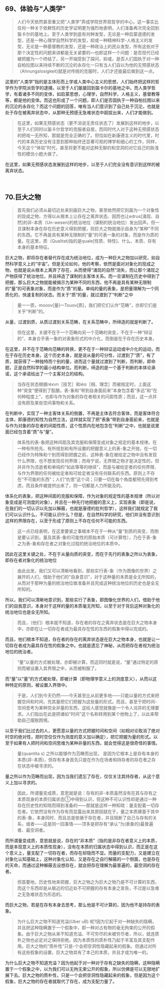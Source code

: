<h2>69、体验与“人类学”</h2><blockquote data-pid="MIRvq18c">人们今天依然甚至重又把“人类学”弄成学院世界观哲学的中心，这一事实比任何一种关于依赖性的历史学证明更为强烈地表明，人们准备再次完全回到笛卡尔的基地上。至于人类学到底有何种发型，无论是一种启蒙道德的发型，还是一种心理学自然科学的发型，抑或一种精神科学-人格主义的发型，无论是一种基督教的发型，还是一种政治上的民众发型，所有这些对于那个决定性的问题来讲都是无关紧要的—也即这样一个问题：是否现代已经被把握为一个终结了，另一开端受到了探问，抑或，是否人们固执于对一种自柏拉图以来持续不断的沉沦的永存化一只有当人们自以为他的无预感状态（Ahnungslosigkeit)就是对传统的克服时，人们才还能最后做到这一点。</blockquote><p data-pid="9E2PSdI_">这里的“人类学”指的是主体形而上学或人类中心主义的思想，人们始终把这样的哲学作为学院派哲学的逮捕，以至于人们屡屡回到笛卡尔的基地之中。而人类学哲学，有着诸多不同的变体，如启蒙思想，心理学，自然科学，人格主义，基督教等等，都是他的变体。而这也形成了一个问题，即人们是否固执于一种自柏拉图以来的沉沦的永存化？而这个问题的回答，唯有当人们意识到了自己处于沉沦，也就是处于存在被离弃状态中，从那种无预感无急难状态中超拔出来，人们才能做到。</p><blockquote data-pid="VTlESb9G">在这里，如果无预感状态（更不消说无责任状态了）发展到这样的地步，以至于人们同时以笛卡尔哲学的克服者自居，而同时代人对于这种无预感状态的把戏一无所知，那就是完全正确的了。但恰如在新康德主义的时代里，时代的本真历史没有注意到那种始终还显著可观的博学和细心的工作，同样，今天这个“体验”时代，甚至将更不能对这种无聊的和空洞的对它自己的肤浅性的模仿小题大做了。</blockquote><p data-pid="t6O8bY3F">在这里，如果无预感状态发展到这样的地步，以至于人们完全没有意识到这样的被离弃状态。</p><p><br></p><h2>70.巨大之物</h2><blockquote data-pid="JBdVONoJ">首先我们必须从最切近处来刻画巨大之物，甚至依然把它刻画为一个对象性的现成之物，方得以从根本上让存在之离弃状态、因而也让edrus[涌现、自然]的非-本质（Un-wesen)的统治地位（谋制的统治地位）发出回声。但一旦谋制本身在存在历史意义得到把握，则巨大之物就揭示自身为“某种”不同的东西。它不再是具有某种无限制的“量”的可表一象的对象，而是作为质的量。在这里，质（Qualitat)指的是quale[性质、特性]、什么、本质、存有本身的基本特征。</blockquote><p data-pid="cegqcVbd">巨大之物，即将存在者替代存在成为统治地位，成为一种巨大之物加以研究，如自然科学意义上的“宇宙”。但是无论如何，他的考察，依然是面对对象化的现成之物，也就是说从根本上离弃了存在，从而使得“涌现的自然”消失，而让那个涌现之产物获得了统治地位，并且缔造了谋制的主客体关系。而一旦谋制在历史中得到了把握，那么巨大之物就能被揭示为某种不同的东西，他不再是具有某种无限制的“量”的可表象对象，而是作为“质”的量。单纯的量的表象，是把量理解为一个同质化的，快速复制的状态。而关于“质”的量，就过渡到了“判断”之中</p><blockquote data-pid="xxI6zrxl">量一一质，mooov[量]—Touov[质]，我们把它们认作“范畴”，亦即它们是关乎“判断”的。</blockquote><p data-pid="Iyr-ZlK_">从量，过渡到质，从质过渡到关系范畴，在关系范畴中，所缔造的就是判断了。</p><blockquote data-pid="axSmC9xO">但在这里，关键不在于一个范畴向另一个范畴的突变，不在于一种“辩证的”、本身合乎表一象的对表象形式的中介化，而倒是在于存在历史本身。</blockquote><p data-pid="Fx2kiGi5">在这里，并不在于范畴向范畴的转换，更不在于一种辩证运动或中介化的运动，而在于存在历史本身。这个历史本身，就是说从量的可分性，过渡到了“质”，有了质，就获得了一种独特而个别的量，进而这个量就过渡到了判断，而判断，即命题，正是自然科学的最小结构单位。而判断，缔造的是一个基于判断的本体论承诺，这个承诺给出了一个主客对立的结构。</p><blockquote data-pid="MQty90V6">当存在状态根据réxvn［技艺］和iéα［相、理念］而被规定时，上面这种“突变”便得到了酝酿。表-象和“带到自身面前来”本身包含着“多远”和“在何种程度上”，也即与作为对象的存在者相关的问距性质；而且，这一点并没有顾及某些空间事物和关系。</blockquote><p data-pid="flh5F-15">在判断中，实现了一种主客体关系的倒置，不再是主体去符合客体，而是客体符合主体，即康德的知性为自然立法，这样就实现了把“表象”带到自身面前来，也就是与作为对象的存在者的间距性质，这个性质内在地包含在“判断”之中，也就是说里面已经包含着“质”与“量”。</p><blockquote data-pid="fxAExJ8g">体系性的表-象把这种间距及其克服和保障变成对象之规定的基本规律。在一种有所抢先、有所规划和有所设置的把握意义上的表-象之开抛，在一切已经作为特殊和个别而得到把握之前，这种表-象在被给定之物中没有发现什么界限，也不想发现任何界限；而毋宁说，无界限之物才是决定性的，但并非作为流逝者和单纯的“如此等等的继续”，而是与被给定者的任何界限、与作为界限的任何被给定者和可给定者没有任何联系的东西。原则上不存在“不可能的东西”；人们“仇恨”这个词；只要一切在每个角度都预先得到考虑，而且条件被提供出来了，则一切都是人力所能及的。</blockquote><p data-pid="NAfY9pM_">体系化的表象，把这种间距的克服和保障，作为对象的规定性的基本规律（所以对象变成是可测度的对象），并且在一种先行地把握的意义上，实现表象（即是说，在我们的一切认识以先加以解蔽，也就是康德的批判哲学），这样我们就规定了我们可以认识什么，不可能认识什么？但是，在自然科学的研究，他们并没有意识到这样的界限存在，以至于形成了原则上不存在任何不可能的东西。</p><blockquote data-pid="wAHR6g1c">这一点已经表明，在这里要紧之事根本不在于一种从“量”到质的突变，而倒是要认识到，量及其表-象的可能性的原始本质（可计算性），乃在于表-象之为表-象和存在者之对象化过程的统治地位的本质中。</blockquote><p data-pid="-PyLfHFW">因此在这里关键之处，不在于从量向质的突变，而在于先行的表象之所以为表象，即存在者对象化的统治地位</p><blockquote data-pid="PlSohxk9">由此出发，我们又可以清晰地看到，那些实行表-象（作为图像的世界）之展开的人们，借助于他们的“自身意识”，对于这种量的本质是全无所知的，从而对于那种为量的统治地位做准备并且完成这种统治地位的历史也是全无所知的。</blockquote><p data-pid="C395kXxV">所以，我们可以清晰地意识到，那些实行了表象，即图像化世界的人们，借助于他们的自我意识，本身对于这样的量的本质毫无所知，以至于对于背后这种对象化的统治地位也是全无所知。</p><blockquote data-pid="gX9PO9A-">而且，（他们）根本就不知道，存在者的存在之离弃状态是在巨大之物本身中，亦即在让一切存在者成为最具存在性的东西的假象中得以完成的。</blockquote><p data-pid="JZClK39V">而且，他们根本不知道，存在者的存在的离弃状态是在巨大之物本身，也就是让一切存在者成为最具存在性的假象之中。也就是遗忘了神秘，从而把存在者视为统治地位的统治者。</p><blockquote data-pid="273t5Fgq">“量”以量的方式被处理，亦即被计算，而这同时就是说，“量”通过特定的原则而被设置入其界限之中，从而被制服了。</blockquote><p data-pid="0FPY5DUt">而“量”以“量”的方式被处理，即被计算（即物理学意义上的测度意义），从而以这种特定的原则，被设置入界限中。</p><blockquote data-pid="tUhERoyV">于是，人们到今天仍然——今天甚至比从前更多地——只能以量的方式来把握空间和时间，充其量把它们把握为这些量的形式。而且，甚至于把时间-空间思考为某种完全非量的东西，这给人感觉就像是一个令人诧异的无理要求。人们指出在此是把诸如“时间”这个名称转用到某个他物上了，以此来帮助自己摆脱困境。</blockquote><p data-pid="3FRek9jg">以至于我们比过去的人，更愿意以量的方式把握时间和空间（如相对论取消了绝对时空的绝对性，把时空仅仅作为测度的意义加以确定），把它把握为量的形式。以至于如果有人把时间和空间思维为某种非量的东西，就会觉得这是很奇怪的事情。</p><blockquote data-pid="a0zXtVWu">量(quantita s) 之所以能够作为范畴而出现， 是因为它根本上是存有本身的本质(非-本质)，但存有本身首先只是在作为在场者和持存者的存在者之存在状态中被寻求的。</blockquote><p data-pid="8HaLvUQS">量之所以作为范畴而出现，因为当我们遗忘了存在，仅仅关注其持存者，从这个意义上加以寻求的。</p><blockquote data-pid="WG7QfxhJ">因此，所谓量变成质，意思就是说：存有的非-本质虽然没有在其与存有之本质现身的本质归属状态①中得到认识，但这种不可认识性却是通过一种存在历史性的知晓而得到准备的——那就是这样一种知晓：量支配着一切存在者。它依然没有作为存有而显露出来其原因就在于，量之本质建基于其中的表-象，本身同时、而且总是依循于存在者，并且阻断了自己与存有的关系，或者——这是同一回事情——顶多是把存有“承认”为(表象的)最普遍者、最空洞者。</blockquote><p data-pid="_kHH8nJQ">而所谓量变成质，意思就是说，存在的“非本质”（指的是非存在者意义上的本质，而是本现意义上的本质性现身），没有在本质的归属状态中得到认识，而正是在这个意义上，量支配了一切存在者，而存在却隐而不显。而量的支配力，又是建立在对象化认知基础上，这种对象化认知，又是存在之自行解蔽的一个侧面，也是存在的天命，而通过这种解蔽去设想存在，就会把存在理解为最普遍的，最空洞的存在者。</p><blockquote data-pid="AwlfD9UD">但首要地，历史性地来把握，巨大之物之为巨大之物乃是不可计算的东西，而这个东西却是从极近的切近处不可把握的存有本身之宣告，不过是以急难之无急难状态为形态的。</blockquote><p data-pid="COhb8-Gh">而巨大之物，若是在存有本身去思考，那么他是不可计算的，因为他不是持存的表象。</p><blockquote data-pid="m4qb7rY9">为什么巨大之物不知道充溢(Uber uB) 呢?因为它起于对一种缺失的隐瞒，并且把这种隐瞒置于一个假象中，即一种对占有物的毫无拘束的公开的假象。由于巨大之物从来不知道充溢、不可穷尽的未被穷尽者，所以，就连质朴之物也必定对之保持拒绝。因为本质性的质朴性乃起于丰富及其支配作用。巨大之物的“质朴性”只是-个会把空洞性隐藏起来的假象。但通过对所有这些假象的设置，巨大之物具有了本己的本质，并且才成为唯一的。</blockquote><p data-pid="qc5YfQZl">为什么巨大之物不知道充溢？因为他起于对一种对于存有之缺失的隐瞒，这种隐瞒置于一个假象之中，以为我们可以无拘无束公开的假象，所以仿佛是可以无限地扩展下去。巨大之物的质朴性，只是一个会把空洞性隐藏起来的假象，但是因为这个假象，巨大之物的存在者就取代了存在，成为支配力量了。</p><p></p>